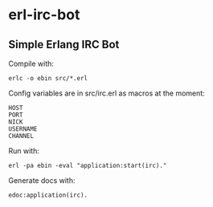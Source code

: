 # erl-irc-bot
Simple Erlang IRC Bot
-
Compile with:
```
erlc -o ebin src/*.erl
```

Config variables are in src/irc.erl as macros at the moment:
```
HOST
PORT
NICK
USERNAME
CHANNEL
```
Run with:
```
erl -pa ebin -eval "application:start(irc)."
```

Generate docs with:
```
edoc:application(irc).
```
